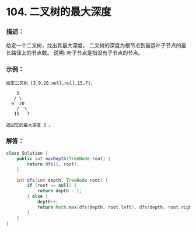 # 104. 二叉树的最大深度

### 描述：
给定一个二叉树，找出其最大深度。
二叉树的深度为根节点到最远叶子节点的最长路径上的节点数。
说明: 叶子节点是指没有子节点的节点。
### 示例：
```
给定二叉树 [3,9,20,null,null,15,7]，

    3
   / \
  9  20
    /  \
   15   7

返回它的最大深度 3 。
```
### 解答：
```java
class Solution {
    public int maxDepth(TreeNode root) {
        return dfs(1, root);
    }

    int dfs(int depth, TreeNode root) {
        if (root == null) {
            return depth - 1;
        } else {
            depth++;
            return Math.max(dfs(depth, root.left), dfs(depth, root.right)); 
        } 
    }
}
```